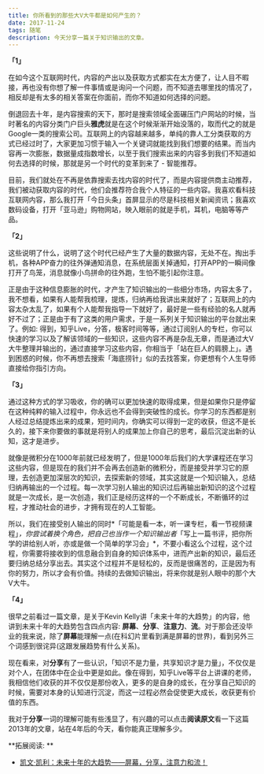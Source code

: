 ```yaml
---
title: 你所看到的那些大V大牛都是如何产生的？
date: 2017-11-24
tags: 随笔
description: 今天分享一篇关于知识输出的文章。
---
```


**「1」**

在如今这个互联网时代，内容的产出以及获取方式都实在太方便了，让人目不暇接，再也没有你想了解一件事情或是询问一个问题，而不知道去哪里找的情况了，相反却是有太多的相关答案在你面前，而你不知道如何选择的问题。

倒退回去十年，是内容搜索的天下，那时是搜索领域全面碾压门户网站的时候，当时著名的内容分类门户巨头**雅虎**就是在这个时候渐渐开始没落的，取而代之的就是Google一类的搜索公司。互联网上的内容越来越多，单纯的靠人工分类获取的方式已经过时了，大家更加习惯于输入一个关键词就能找到我们想要的结果。而当内容再一次膨胀，数据量成指数增长，以至于我们搜索出来的内容多到我们不知道如何去选择的时候，那就是另一个时代的变革到来了 - 智能推荐。

目前，我们就处在不再是依靠搜索去找内容的时代了，而是内容提供商主动推荐，我们被动获取内容的时代，他们会推荐符合我个人特征的一些内容。我喜欢看科技互联网内容，那么我打开「今日头条」首屏显示的尽是科技相关新闻资讯；我喜欢数码设备，打开「亚马逊」购物网站，映入眼前的就是手机，耳机，电脑等等产品。

**「2」**

这些说明了什么，说明了这个时代已经产生了大量的数据内容，无处不在。掏出手机，各种APP奋力的往外弹通知消息，在系统层面关掉通知，打开APP的一瞬间像打开了鸟笼，消息就像小鸟拼命的往外跑，生怕不能引起你注意。

正是由于这种信息膨胀的时代，才产生了知识输出的一些细分市场，内容太多了，我不想看，如果有人能帮我梳理，提炼，归纳再给我讲出来就好了；互联网上的内容太杂太乱了，如果有个人能帮我指导一下就好了，最好是一些有经验的名人就再好不过了；正是由于有了这类的用户需求，于是一系列关于知识输出的平台就出来了。例如: 得到，知乎Live，分答，极客时间等等，通过订阅别人的专栏，你可以快速的学习以及了解该领域的一些知识，这些内容不再是杂乱无章，而是通过大V大牛整理并输出的，通过直接学习这些内容，你相当于「站在巨人的肩膀上」。遇到困惑的时候，你不再想去搜索「海底捞针」似的去找答案，你更想有个人生导师直接给你指引方向。

**「3」**

通过这种方式的学习吸收，你的确可以更加快速的取得成果，但是如果你只是停留在这种纯粹的输入过程中，你永远也不会得到突破性的成长。你学习的东西都是别人经过总结提炼出来的成果，短时间内，你确实可以得到一定的收获，但这不是长久的，接下来你要做的事就是将别人的成果加上你自己的思考，最后沉淀出新的认知，这才是进步。

就像是微积分在1000年前就已经发明了，但是1000年后我们的大学课程还在学习这些内容，但是现在的我们并不会再去创造新的微积分，而是接受并学习它的原理，去创造更加深层次的知识，去探索新的领域，其实这就是一个知识输入，总结归纳再输出的一个过程。每一次学习别人输出的知识过后再输出新知识的这个过程就是一次成长，是一次创造，我们正是经历这样的一个不断成长，不断循环的过程，才推动社会的进步，才拥有现在的人工智能。

所以，我们在接受别人输出的同时*「可能是看一本，听一课专栏，看一节视频课程」*，你尝试着换个角色，把自己也当作一个知识输出者*「写上一篇书评，把你所学的讲给别人听，亦或是做一个简单的学习会」*，不要小看这么个过程，这个过程，你需要将接收到的信息融合到自身的知识体系中，进而产出新的知识，最后还要归纳总结分享出去。其实这个过程并不是轻松的，反而是很痛苦的，正是因为有你的努力，所以才会有价值。持续的去做知识输出，将来你就是别人眼中的那个大V大牛。

**「4」**

很早之前看过一篇文章，是关于Kevin Kelly讲「未来十年的大趋势」的内容，他讲到未来十年的大趋势包含四点内容: **屏幕**、**分享**、**注意力**、**流**。对于那会还没毕业的我来说，除了**屏幕**能理解一点(在科幻片里看到满是屏幕的世界)，看到另外三个词感到很诧异(这跟发展趋势有什么关系)。

现在看来，对**分享**有了一些认识，「知识不是力量，共享知识才是力量」，不仅仅是对个人，在团体中在企业中更是如此。像在得到，知乎Live等平台上讲课的老师，我相信他们收获的并不仅仅是那份收入，更多的是自身的成长，在分享自己知识的时候，需要对本身的认知进行沉淀，而这一过程必然会促使更大成长，收获更有价值的东西。

我对于**分享**一词的理解可能有些浅显了，有兴趣的可以点击**阅读原文**看一下这篇2013年的文章，站在4年后的今天，看你能真正理解多少。


**拓展阅读: **
- [凯文·凯利：未来十年的大趋势——屏幕，分享，注意力和流！](http://www.iheima.com/news/2013/0529/41728.shtml)